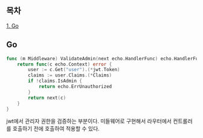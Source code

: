 ## 목차
[1. Go](#go)   

## Go
```go
func (m Middleware) ValidateAdmin(next echo.HandlerFunc) echo.HandlerFunc {
	return func(c echo.Context) error {
		user := c.Get("user").(*jwt.Token)
		claims := user.Claims.(*Claims)
		if !claims.IsAdmin {
			return echo.ErrUnauthorized
		}
		return next(c)
	}
}

```

jwt에서 관리자 권한을 검증하는 부분이다. 미들웨어로 구현해서 라우터에서 컨트롤러를 호출하기 전에 호출하여 적용할 수 있다.